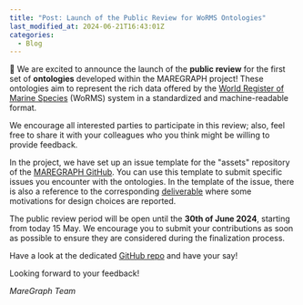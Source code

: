 ```yaml
---
title: "Post: Launch of the Public Review for WoRMS Ontologies"
last_modified_at: 2024-06-21T16:43:01Z
categories:
  - Blog
---
```




📣 We are excited to announce the launch of the **public review** for the first set of **ontologies** developed within the MAREGRAPH project! 
These ontologies aim to represent the rich data offered by the [World Register of Marine Species](https://www.marinespecies.org/) (WoRMS) system in a standardized and machine-readable format.

We encourage all interested parties to participate in this review; also, feel free to share it with your colleagues who you think might be willing to provide feedback.

In the project, we have set up an issue template for the "assets" repository of the [MAREGRAPH GitHub](https://github.com/MareGraph-EU/assets).
You can use this template to submit specific issues you encounter with the ontologies. In the template of the issue, there is also a reference to the corresponding [deliverable](https://doi.org/10.5281/zenodo.10849372) where some motivations for design choices are reported.

The public review period will be open until the **30th of June 2024**, starting from today 15 May. We encourage you to submit your contributions as soon as possible to ensure they are considered during the finalization process.

Have a look at the dedicated [GitHub repo](https://github.com/MareGraph-EU/assets) and have your say!

Looking forward to your feedback!

*MareGraph Team*

